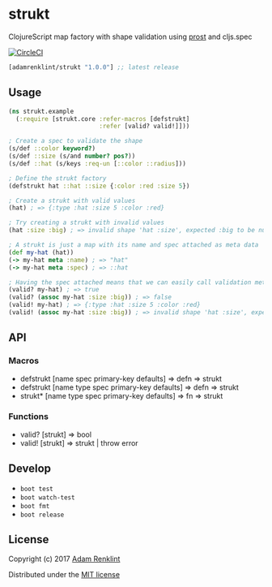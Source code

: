 # strukt

ClojureScript map factory with shape validation using [prost](https://github.com/adamrenklint/prost) and cljs.spec

[![CircleCI](https://circleci.com/gh/adamrenklint/strukt.svg?style=svg)](https://circleci.com/gh/adamrenklint/strukt)

```clojure
[adamrenklint/strukt "1.0.0"] ;; latest release
```

## Usage

```clojure
(ns strukt.example
  (:require [strukt.core :refer-macros [defstrukt]
                         :refer [valid? valid!]]))

; Create a spec to validate the shape
(s/def ::color keyword?)
(s/def ::size (s/and number? pos?))
(s/def ::hat (s/keys :req-un [::color ::radius]))

; Define the strukt factory
(defstrukt hat ::hat ::size {:color :red :size 5})

; Create a strukt with valid values
(hat) ; => {:type :hat :size 5 :color :red}

; Try creating a strukt with invalid values
(hat :size :big) ; => invalid shape 'hat :size', expected :big to be number? via :strukt.example/hat > :strukt.example/size

; A strukt is just a map with its name and spec attached as meta data
(def my-hat (hat))
(-> my-hat meta :name) ; => "hat"
(-> my-hat meta :spec) ; => ::hat

; Having the spec attached means that we can easily call validation methods, without having to pass the spec all the time
(valid? my-hat) ; => true
(valid? (assoc my-hat :size :big)) ; => false
(valid! my-hat) ; => {:type :hat :size 5 :color :red}
(valid! (assoc my-hat :size :big)) ; => invalid shape 'hat :size', expected :big to be number? via :strukt.example/hat > :strukt.example/size
```

## API

### Macros

- defstrukt [name spec primary-key defaults] => defn => strukt
- defstrukt [name type spec primary-key defaults] => defn => strukt
- strukt* [name type spec primary-key defaults] => fn => strukt

### Functions

- valid? [strukt] => bool
- valid! [strukt] => strukt | throw error

## Develop

- `boot test`
- `boot watch-test`
- `boot fmt`
- `boot release`

## License

Copyright (c) 2017 [Adam Renklint](http://adamrenklint.com)

Distributed under the [MIT license](https://github.com/adamrenklint/strukt/blob/master/LICENSE)
